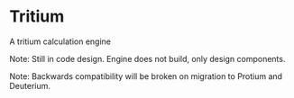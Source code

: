 Tritium
=========

A tritium calculation engine

Note: Still in code design. Engine does not build, only design components.

Note: Backwards compatibility will be broken on migration to Protium and Deuterium.

